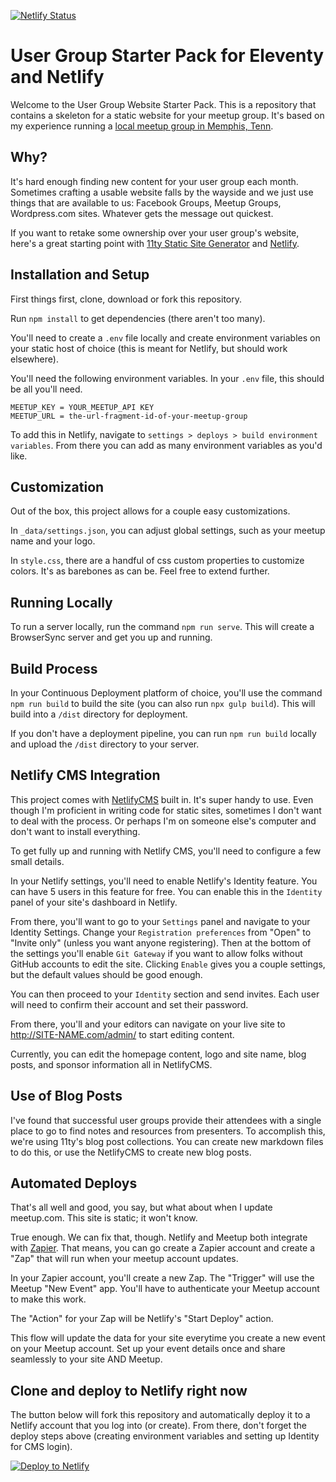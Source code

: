 [![Netlify Status](https://api.netlify.com/api/v1/badges/fdd699d5-78f1-4ef4-9561-60fa8882f55c/deploy-status)](https://app.netlify.com/sites/netlify-meetup/deploys)

# User Group Starter Pack for Eleventy and Netlify

Welcome to the User Group Website Starter Pack. This is a repository that contains a skeleton for a static website for your meetup group. It's based on my experience running a [local meetup group in Memphis, Tenn](http://memphiswebworkers.com). 

## Why?

It's hard enough finding new content for your user group each month. Sometimes crafting a usable website falls by the wayside and we just use things that are available to us: Facebook Groups, Meetup Groups, Wordpress.com sites. Whatever gets the message out quickest.

If you want to retake some ownership over your user group's website, here's a great starting point with [11ty Static Site Generator](https://11ty.io) and [Netlify](https://netlify.com).

## Installation and Setup

First things first, clone, download or fork this repository.

Run `npm install` to get dependencies (there aren't too many).

You'll need to create a `.env` file locally and create environment variables on your static host of choice (this is meant for Netlify, but should work elsewhere).

You'll need the following environment variables. In your `.env` file, this should be all you'll need.

```
MEETUP_KEY = YOUR_MEETUP_API KEY
MEETUP_URL = the-url-fragment-id-of-your-meetup-group
```

To add this in Netlify, navigate to `settings > deploys > build environment variables`. From there you can add as many environment variables as you'd like.

## Customization

Out of the box, this project allows for a couple easy customizations.

In `_data/settings.json`, you can adjust global settings, such as your meetup name and your logo.

In `style.css`, there are a handful of css custom properties to customize colors. It's as barebones as can be. Feel free to extend further.

## Running Locally

To run a server locally, run the command `npm run serve`. This will create a BrowserSync server and get you up and running.

## Build Process

In your Continuous Deployment platform of choice, you'll use the command `npm run build` to build the site (you can also run `npx gulp build`). This will build into a `/dist` directory for deployment.

If you don't have a deployment pipeline, you can run `npm run build` locally and upload the `/dist` directory to your server.

## Netlify CMS Integration

This project comes with [NetlifyCMS](https://www.netlifycms.org/) built in. It's super handy to use. Even though I'm proficient in writing code for static sites, sometimes I don't want to deal with the process. Or perhaps I'm on someone else's computer and don't want to install everything.

To get fully up and running with Netlify CMS, you'll need to configure a few small details.

In your Netlify settings, you'll need to enable Netlify's Identity feature. You can have 5 users in this feature for free. You can enable this in the `Identity` panel of your site's dashboard in Netlify.

From there, you'll want to go to your `Settings` panel and navigate to your Identity Settings. Change your `Registration preferences` from "Open" to "Invite only" (unless you want anyone registering). Then at the bottom of the settings you'll enable `Git Gateway` if you want to allow folks without GitHub accounts to edit the site. Clicking `Enable` gives you a couple settings, but the default values should be good enough.

You can then proceed to your `Identity` section and send invites. Each user will need to confirm their account and set their password.

From there, you'll and your editors can navigate on your live site to http://SITE-NAME.com/admin/ to start editing content.

Currently, you can edit the homepage content, logo and site name, blog posts, and sponsor information all in NetlifyCMS.

## Use of Blog Posts

I've found that successful user groups provide their attendees with a single place to go to find notes and resources from presenters. To accomplish this, we're using 11ty's blog post collections. You can create new markdown files to do this, or use the NetlifyCMS to create new blog posts.

## Automated Deploys

That's all well and good, you say, but what about when I update meetup.com. This site is static; it won't know.

True enough. We can fix that, though. Netlify and Meetup both integrate with [Zapier](https://zapier.com). That means, you can go create a Zapier account and create a "Zap" that will run when your meetup account updates.

In your Zapier account, you'll create a new Zap. The "Trigger" will use the Meetup "New Event" app. You'll have to authenticate your Meetup account to make this work.

The "Action" for your Zap will be Netlify's "Start Deploy" action.

This flow will update the data for your site everytime you create a new event on your Meetup account. Set up your event details once and share seamlessly to your site AND Meetup.

## Clone and deploy to Netlify right now

The button below will fork this repository and automatically deploy it to a Netlify account that you log into (or create). From there, don't forget the deploy steps above (creating environment variables and setting up Identity for CMS login).

[![Deploy to Netlify](https://www.netlify.com/img/deploy/button.svg)](https://github.com/brob/static-meetup-skeleton)
